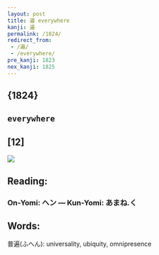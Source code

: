 ```yaml
---
layout: post
title: 遍 everywhere
kanji: 遍
permalink: /1824/
redirect_from:
 - /遍/
 - /everywhere/
pre_kanji: 1823
nex_kanji: 1825
---
```


## {1824}

## `everywhere`

## [12]

<div class="stroke"><img src="E9818D.png" /></div>

## Reading:

### On-Yomi: ヘン &mdash; Kun-Yomi: あまね.く

## Words:

普遍(ふへん): universality, ubiquity, omnipresence

